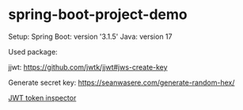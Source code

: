 # spring-boot-project-demo


Setup:
Spring Boot:  version '3.1.5'
Java:   version 17

Used package:


jjwt:
https://github.com/jwtk/jjwt#jws-create-key


Generate secret key:
https://seanwasere.com/generate-random-hex/


[JWT token inspector](https://jwt.io/)
